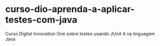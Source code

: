 # curso-dio-aprenda-a-aplicar-testes-com-java
Curso Digital Innovation One sobre testes usando JUnit 4 na linguagem Java

